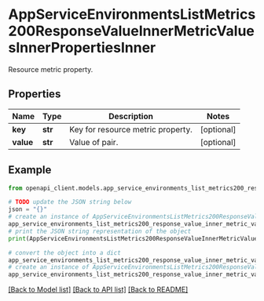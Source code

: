 # AppServiceEnvironmentsListMetrics200ResponseValueInnerMetricValuesInnerPropertiesInner

Resource metric property.

## Properties

Name | Type | Description | Notes
------------ | ------------- | ------------- | -------------
**key** | **str** | Key for resource metric property. | [optional] 
**value** | **str** | Value of pair. | [optional] 

## Example

```python
from openapi_client.models.app_service_environments_list_metrics200_response_value_inner_metric_values_inner_properties_inner import AppServiceEnvironmentsListMetrics200ResponseValueInnerMetricValuesInnerPropertiesInner

# TODO update the JSON string below
json = "{}"
# create an instance of AppServiceEnvironmentsListMetrics200ResponseValueInnerMetricValuesInnerPropertiesInner from a JSON string
app_service_environments_list_metrics200_response_value_inner_metric_values_inner_properties_inner_instance = AppServiceEnvironmentsListMetrics200ResponseValueInnerMetricValuesInnerPropertiesInner.from_json(json)
# print the JSON string representation of the object
print(AppServiceEnvironmentsListMetrics200ResponseValueInnerMetricValuesInnerPropertiesInner.to_json())

# convert the object into a dict
app_service_environments_list_metrics200_response_value_inner_metric_values_inner_properties_inner_dict = app_service_environments_list_metrics200_response_value_inner_metric_values_inner_properties_inner_instance.to_dict()
# create an instance of AppServiceEnvironmentsListMetrics200ResponseValueInnerMetricValuesInnerPropertiesInner from a dict
app_service_environments_list_metrics200_response_value_inner_metric_values_inner_properties_inner_from_dict = AppServiceEnvironmentsListMetrics200ResponseValueInnerMetricValuesInnerPropertiesInner.from_dict(app_service_environments_list_metrics200_response_value_inner_metric_values_inner_properties_inner_dict)
```
[[Back to Model list]](../README.md#documentation-for-models) [[Back to API list]](../README.md#documentation-for-api-endpoints) [[Back to README]](../README.md)


